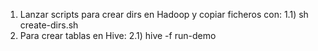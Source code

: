 1) Lanzar scripts para crear dirs en Hadoop y copiar ficheros con: 
1.1) sh create-dirs.sh
2) Para crear tablas en Hive: 
2.1) hive -f run-demo

